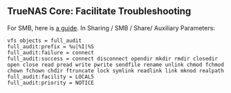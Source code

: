 ## TrueNAS Core: Facilitate Troubleshooting

For SMB, here is [a
guide](https://www.truenas.com/community/threads/solved-freenas-8-3-0-log-users-activity-with-full_audit-vfs-object.10076/).
In Sharing / SMB / Share/ Auxiliary Parameters:

```
vfs objects = full_audit
full_audit:prefix = %u|%I|%S
full_audit:failure = connect
full_audit:success = connect disconnect opendir mkdir rmdir closedir open close read pread write pwrite sendfile rename unlink chmod fchmod chown fchown chdir ftruncate lock symlink readlink link mknod realpath
full_audit:facility = LOCAL5
full_audit:priority = NOTICE
```

